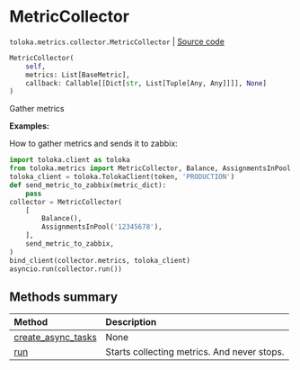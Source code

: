 # MetricCollector
`toloka.metrics.collector.MetricCollector` | [Source code](https://github.com/Toloka/toloka-kit/blob/v0.1.24/src/metrics/collector.py#L19)

```python
MetricCollector(
    self,
    metrics: List[BaseMetric],
    callback: Callable[[Dict[str, List[Tuple[Any, Any]]]], None]
)
```

Gather metrics


**Examples:**

How to gather metrics and sends it to zabbix:

```python
import toloka.client as toloka
from toloka.metrics import MetricCollector, Balance, AssignmentsInPool
toloka_client = toloka.TolokaClient(token, 'PRODUCTION')
def send_metric_to_zabbix(metric_dict):
    pass
collector = MetricCollector(
    [
        Balance(),
        AssignmentsInPool('12345678'),
    ],
    send_metric_to_zabbix,
)
bind_client(collector.metrics, toloka_client)
asyncio.run(collector.run())
```
## Methods summary

| Method | Description |
| :------| :-----------|
[create_async_tasks](toloka.metrics.collector.MetricCollector.create_async_tasks.md)| None
[run](toloka.metrics.collector.MetricCollector.run.md)| Starts collecting metrics. And never stops.

